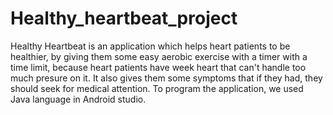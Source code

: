 # Healthy_heartbeat_project
Healthy Heartbeat is an application which helps heart patients to be healthier, by giving them some easy aerobic exercise with a timer with a time limit, because heart patients have week heart that can't handle too much presure on it. It also gives them some symptoms that if they had, they should seek for medical attention.
To program the application, we used Java language in Android studio.
